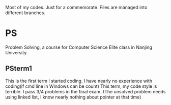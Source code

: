 Most of my codes.
Just for a commemorate.
Files are managed into different branches.

# PS
Problem Solving, a course for Computer Science Elite class in Nanjing University.
## PSterm1
This is the first term I started coding. I have nearly no experience with coding(if cmd line in Windows can be count)
This term, my code style is terrible.
I pass 3/4 problems in the final exam.
(The unsolved problem needs using linked list, I know nearly nothing about pointer at that time)
